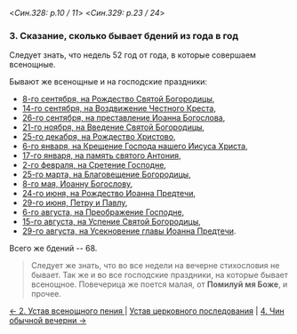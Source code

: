 
<*Син.328: p.10 / 11*>
<*Син.329: p.23 / 24*>

### 3. Сказание, сколько бывает бдений из года в год

Следует знать, что недель 52 год от года, в которые совершаем всенощные. 

Бывают же всенощные и на господские праздники:
- [8-го сентября, на Рождество Святой Богородицы](../../../09_september/09_08_SAB.ru.md),
- [14-го сентября, на Воздвижение Честного Креста](../../../09_september/09_14_SAB.ru.md),
- [26-го сентября, на преставление Иоанна Богослова](../../../09_september/09_26_SAB.ru.md),
- [21-го ноября, на Введение Святой Богородицы](../../../11_november/11_21_SAB.ru.md),
- [25-го декабря, на Рождество Христово](../../../12_december/12_25_SAB.ru.md),
- [6-го января, на Крещение Господа нашего Иисуса Христа](../../../01_january/01_06_SAB.ru.md),
- [17-го января, на память святого Антония](../../../01_january/01_17_SAB.ru.md),
- [2-го февраля, на Сретение Господне](../../../02_february/02_02_SAB.ru.md),
- [25-го марта, на Благовещение Богородицы](../../../03_march/03_25_SAB.ru.md),
- [8-го мая, Иоанну Богослову](../../../05_may/05_08_SAB.ru.md),
- [24-го июня, на Рождество Иоанна Предтечи](../../../06_june/06_24_SAB.ru.md),
- [29-го июня, Петру и Павлу](../../../06_june/06_29_SAB.ru.md),
- [6-го августа, на Преображение Господне](../../../08_august/08_06_SAB.ru.md),
- [15-го августа, на Успение Святой Богородицы](../../../08_august/08_15_SAB.ru.md),
- [29-го августа, на Усекновение главы Иоанна Предтечи](../../../08_august/08_29_SAB.ru.md).

Всего же бдений -- 68.

> Следует же знать, что во все недели на вечерне стихословия не бывает. 
> Так же и во все господские праздники, на которые бывает всенощное. 
> Повечерица же поется малая, от **Помилуй мя Боже**, и прочее.

[← 2. Устав всенощного пения ](002.md)
| [Устав церковного последования](README.md)
| [4. Чин обычной вечерни →](004.md)
